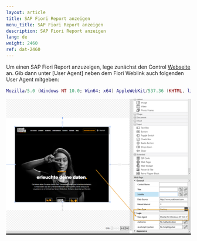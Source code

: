 ```yaml
---
layout: article
title: SAP Fiori Report anzeigen
menu_title: SAP Fiori Report anzeigen
description: SAP Fiori Report anzeigen
lang: de
weight: 2460
ref: dat-2460
---
```


Um einen SAP Fiori Report anzuzeigen, lege zunächst den Control [Webseite](/controls/Extended/de-webpage.html) an. Gib dann unter [User Agent] neben dem Fiori Weblink auch folgenden User Agent mitgeben:

```lua
Mozilla/5.0 (Windows NT 10.0; Win64; x64) AppleWebKit/537.36 (KHTML, like Gecko) Chrome/94.0.4606.81 Safari/537.36
```

![Webseiten-Control Header](/assets/images/data-sources/sap/SAP_Fiori/sapfioriheader.png)
